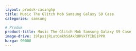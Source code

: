 ```yaml
---
layout: produk-casinghp
title: Music The Glitch Mob Samsung Galaxy S9 Case
categories: samsung

# Produk
product-title: Music The Glitch Mob Samsung Galaxy S9 Case
image-drive: 19lps1jRLutCmkhSdAkRURVkTfIbEiPPR
harga: 90000
---
```

